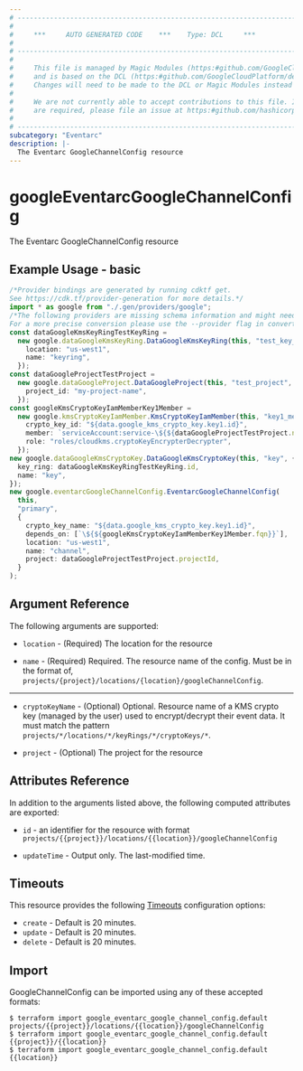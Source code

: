 ```yaml
---
# ----------------------------------------------------------------------------
#
#     ***     AUTO GENERATED CODE    ***    Type: DCL     ***
#
# ----------------------------------------------------------------------------
#
#     This file is managed by Magic Modules (https:#github.com/GoogleCloudPlatform/magic-modules)
#     and is based on the DCL (https:#github.com/GoogleCloudPlatform/declarative-resource-client-library).
#     Changes will need to be made to the DCL or Magic Modules instead of here.
#
#     We are not currently able to accept contributions to this file. If changes
#     are required, please file an issue at https:#github.com/hashicorp/terraform-provider-google/issues/new/choose
#
# ----------------------------------------------------------------------------
subcategory: "Eventarc"
description: |-
  The Eventarc GoogleChannelConfig resource
---
```


# googleEventarcGoogleChannelConfig

The Eventarc GoogleChannelConfig resource

## Example Usage - basic

```typescript
/*Provider bindings are generated by running cdktf get.
See https://cdk.tf/provider-generation for more details.*/
import * as google from "./.gen/providers/google";
/*The following providers are missing schema information and might need manual adjustments to synthesize correctly: google.
For a more precise conversion please use the --provider flag in convert.*/
const dataGoogleKmsKeyRingTestKeyRing =
  new google.dataGoogleKmsKeyRing.DataGoogleKmsKeyRing(this, "test_key_ring", {
    location: "us-west1",
    name: "keyring",
  });
const dataGoogleProjectTestProject =
  new google.dataGoogleProject.DataGoogleProject(this, "test_project", {
    project_id: "my-project-name",
  });
const googleKmsCryptoKeyIamMemberKey1Member =
  new google.kmsCryptoKeyIamMember.KmsCryptoKeyIamMember(this, "key1_member", {
    crypto_key_id: "${data.google_kms_crypto_key.key1.id}",
    member: `serviceAccount:service-\${${dataGoogleProjectTestProject.number}}@gcp-sa-eventarc.iam.gserviceaccount.com`,
    role: "roles/cloudkms.cryptoKeyEncrypterDecrypter",
  });
new google.dataGoogleKmsCryptoKey.DataGoogleKmsCryptoKey(this, "key", {
  key_ring: dataGoogleKmsKeyRingTestKeyRing.id,
  name: "key",
});
new google.eventarcGoogleChannelConfig.EventarcGoogleChannelConfig(
  this,
  "primary",
  {
    crypto_key_name: "${data.google_kms_crypto_key.key1.id}",
    depends_on: [`\${${googleKmsCryptoKeyIamMemberKey1Member.fqn}}`],
    location: "us-west1",
    name: "channel",
    project: dataGoogleProjectTestProject.projectId,
  }
);

```

## Argument Reference

The following arguments are supported:

*   `location` -
    (Required)
    The location for the resource

*   `name` -
    (Required)
    Required. The resource name of the config. Must be in the format of, `projects/{project}/locations/{location}/googleChannelConfig`.

***

*   `cryptoKeyName` -
    (Optional)
    Optional. Resource name of a KMS crypto key (managed by the user) used to encrypt/decrypt their event data. It must match the pattern `projects/*/locations/*/keyRings/*/cryptoKeys/*`.

*   `project` -
    (Optional)
    The project for the resource

## Attributes Reference

In addition to the arguments listed above, the following computed attributes are exported:

*   `id` - an identifier for the resource with format `projects/{{project}}/locations/{{location}}/googleChannelConfig`

*   `updateTime` -
    Output only. The last-modified time.

## Timeouts

This resource provides the following
[Timeouts](https://developer.hashicorp.com/terraform/plugin/sdkv2/resources/retries-and-customizable-timeouts) configuration options:

* `create` - Default is 20 minutes.
* `update` - Default is 20 minutes.
* `delete` - Default is 20 minutes.

## Import

GoogleChannelConfig can be imported using any of these accepted formats:

```console
$ terraform import google_eventarc_google_channel_config.default projects/{{project}}/locations/{{location}}/googleChannelConfig
$ terraform import google_eventarc_google_channel_config.default {{project}}/{{location}}
$ terraform import google_eventarc_google_channel_config.default {{location}}
```

